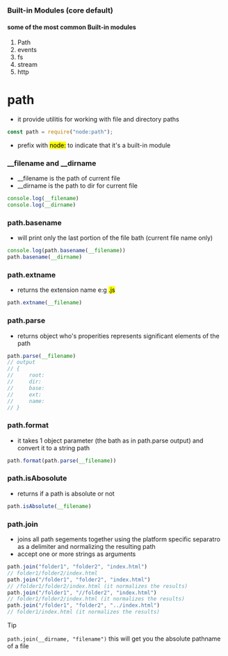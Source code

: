 ### Built-in Modules (core default)

#### some of the most common Built-in modules
1. Path
2. events
3. fs
4. stream
5. http

# path
- it provide utilitis for working with file and directory paths
```js
const path = require("node:path");
```
- prefix with <mark>node:</mark> to indicate that it's a built-in module

### __filename and __dirname
- __filename is the path of current file
- __dirname is the path to dir for current file
```js
console.log(__filename)
console.log(__dirname)
```

### path.basename
- will print only the last portion of the file bath (current file name only)
```js
console.log(path.basename(__filename)) 
path.basename(__dirname)
```

### path.extname
- returns the extension name e:g <mark>.js</mark>
```js
path.extname(__filename)
```

### path.parse
- returns object who's properities represents significant elements of the path
```js
path.parse(__filename)
// output
// {
//     root: 
//     dir:
//     base:
//     ext:
//     name:
// }
```

### path.format
- it takes 1 object parameter (the bath as in path.parse output) and convert it to a string path
```js
path.format(path.parse(__filename))
```

### path.isAbosolute
- returns if a path is absolute or not
```js
path.isAbsolute(__filename)
```

### path.join
- joins all path segements together using the platform specific separatro as a delimiter and normalizing the resulting path
- accept one or more strings as arguments
```js
path.join("folder1", "folder2", "index.html")
// folder1/folder2/index.html
path.join("/folder1", "folder2", "index.html")
// /folder1/folder2/index.html (it normalizes the results)
path.join("/folder1", "//folder2", "index.html")
// folder1/folder2/index.html (it normalizes the results)
path.join("/folder1", "folder2", "../index.html")
// folder1/index.html (it normalizes the results)
```
> [!TIP]
> `path.join(__dirname, "filename")`
> this will get you the absolute pathname of a file